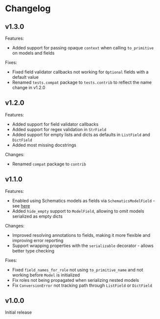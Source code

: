 # Changelog

## v1.3.0
Features:
* Added support for passing opaque `context` when calling `to_primitive` on models and fields

Fixes:
* Fixed field validator callbacks not working for `Optional` fields with a default value
* Renamed `tests.compat` package to `tests.contrib` to reflect the name change in v1.2.0

## v1.2.0
Features:
* Added support for field validator callbacks
* Added support for regex validation in `StrField`
* Added support for empty lists and dicts as defaults in `ListField` and `DictField`
* Added most missing docstrings

Changes:
* Renamed `compat` package to `contrib`

## v1.1.0
Features:
* Enabled using Schematics models as fields via `SchematicsModelField` - see
  [here](https://github.com/petee-d/stereotype/tree/master/stereotype/contrib#schematics)
* Added `hide_empty` support to `ModelField`, allowing to omit models serialized as empty dicts

Changes:
* Improved resolving annotations to fields, making it more flexible and improving error reporting
* Support wrapping properties with the `serializable` decorator - allows better type checking

Fixes:
* Fixed `field_names_for_role` not using `to_primitive_name` and not working before `Model` is initialized
* Fix roles not being propagated when serializing nested models
* Fix `ConversionError` not tracking path through `ListField` or `DictField`

## v1.0.0
Initial release
